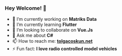### Hey Welcome! 👋

- 🔭 I’m currently working on **Matriks Data**
- 🌱 I’m currently learning **Flutter**
- 👯 I’m looking to collaborate on **Vue.Js**
- 💬 Ask me about **C#**
- 📫 How to reach me: **[tolgacoskun.net](http://tolgacoskun.net)**
- ⚡ Fun fact: **I love radio controlled model vehicles**
